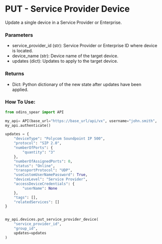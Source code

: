 # PUT - Service Provider Device

Update a single device in a Service Provider or Enterprise.

### Parameters&#x20;

* service\_provider\_id (str): Service Provider or Enterprise ID where device is located. &#x20;
* device\_name (str): Device name of the target device.&#x20;
* updates (dict): Updates to apply to the target device.

### Returns

* Dict: Python dictionary of the new state after updates have been applied.

### How To Use:

```python
from odins_spear import API

my_api= API(base_url="https://base_url/api/vx", username="john.smith", password="ODIN_INSTANCE_1")
my_api.authenticate()

updates = {
    "deviceType": "Polycom Soundpoint IP 500",
    "protocol": "SIP 2.0",
    "numberOfPorts": {
        "quantity": "3"
    },
    "numberOfAssignedPorts": 0,
    "status": "Online",
    "transportProtocol": "UDP",
    "useCustomUserNamePassword": True,
    "deviceLevel": "Service Provider",
    "accessDeviceCredentials": {
        "userName": None
    },
    "tags": [],
    "relatedServices": []
}


my_api.devices.put_service_provider_device(
    "service_provider_id",
    "group_id",
    updates=updates
)
```
